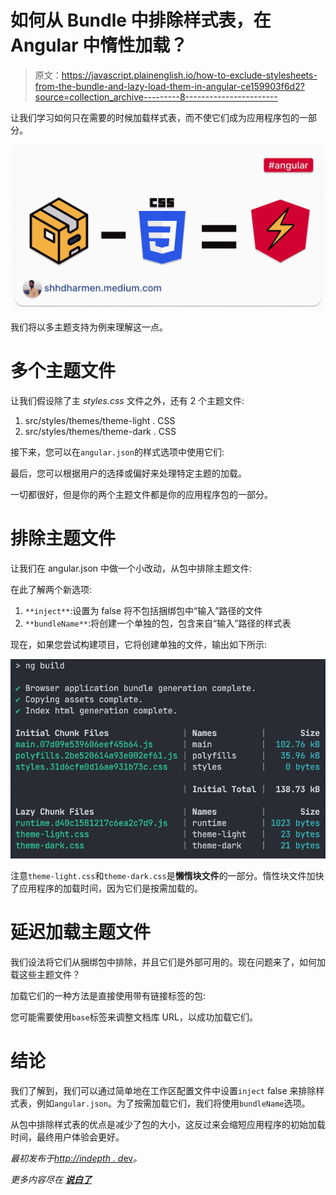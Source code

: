 # 如何从 Bundle 中排除样式表，在 Angular 中惰性加载？

> 原文：<https://javascript.plainenglish.io/how-to-exclude-stylesheets-from-the-bundle-and-lazy-load-them-in-angular-ce159903f6d2?source=collection_archive---------8----------------------->

让我们学习如何只在需要的时候加载样式表，而不使它们成为应用程序包的一部分。

![](img/840280a4eebdb45a64156f1c5b3c90f2.png)

我们将以多主题支持为例来理解这一点。

# 多个主题文件

让我们假设除了主 *styles.css* 文件之外，还有 2 个主题文件:

1.  src/styles/themes/theme-light . CSS
2.  src/styles/themes/theme-dark . CSS

接下来，您可以在`angular.json`的样式选项中使用它们:

最后，您可以根据用户的选择或偏好来处理特定主题的加载。

一切都很好，但是你的两个主题文件都是你的应用程序包的一部分。

# 排除主题文件

让我们在 angular.json 中做一个小改动，从包中排除主题文件:

在此了解两个新选项:

1.  `**inject**`:设置为 false 将不包括捆绑包中“输入”路径的文件
2.  `**bundleName**`:将创建一个单独的包，包含来自“输入”路径的样式表

现在，如果您尝试构建项目，它将创建单独的文件，输出如下所示:

![](img/9c8098eed7a3e6569c81ca2558060bab.png)

注意`theme-light.css`和`theme-dark.css`是**懒惰块文件**的一部分。惰性块文件加快了应用程序的加载时间，因为它们是按需加载的。

# 延迟加载主题文件

我们设法将它们从捆绑包中排除，并且它们是外部可用的。现在问题来了，如何加载这些主题文件？

加载它们的一种方法是直接使用带有链接标签的包:

您可能需要使用`base`标签来调整文档库 URL，以成功加载它们。

# 结论

我们了解到，我们可以通过简单地在工作区配置文件中设置`inject` false 来排除样式表，例如`angular.json`。为了按需加载它们，我们将使用`bundleName`选项。

从包中排除样式表的优点是减少了包的大小，这反过来会缩短应用程序的初始加载时间，最终用户体验会更好。

*最初发布于*[*http://indepth . d*ev](https://indepth.dev/tutorials/angular/lazy-load-stylesheets)*。*

*更多内容尽在* [***说白了***](http://plainenglish.io/)